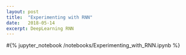 ```yaml
---
layout: post
title:  "Experimenting with RNN"
date:   2018-05-14
excerpt: DeepLearning RNN
---
```


#{% jupyter_notebook /notebooks/Experimenting_with_RNN.ipynb %}
